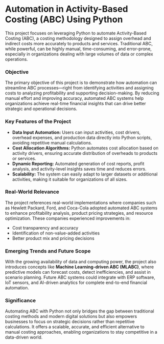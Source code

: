 # Automation in Activity-Based Costing (ABC) Using Python  

This project focuses on leveraging Python to automate Activity-Based Costing (ABC), a costing methodology designed to assign overhead and indirect costs more accurately to products and services. Traditional ABC, while powerful, can be highly manual, time-consuming, and error-prone, especially in organizations dealing with large volumes of data or complex operations.  

### Objective  
The primary objective of this project is to demonstrate how automation can streamline ABC processes—right from identifying activities and assigning costs to analyzing profitability and supporting decision-making. By reducing manual effort and improving accuracy, automated ABC systems help organizations achieve real-time financial insights that can drive better strategic and operational decisions.  

### Key Features of the Project  
- **Data Input Automation:** Users can input activities, cost drivers, overhead expenses, and production data directly into Python scripts, avoiding repetitive manual calculations.  
- **Cost Allocation Algorithms:** Python automates cost allocation based on activity drivers, ensuring accurate distribution of overheads to products or services.  
- **Dynamic Reporting:** Automated generation of cost reports, profit analysis, and activity-level insights saves time and reduces errors.  
- **Scalability:** The system can easily adapt to larger datasets or additional activities, making it suitable for organizations of all sizes.  

### Real-World Relevance  
The project references real-world implementations where companies such as Hewlett Packard, Ford, and Coca-Cola adopted automated ABC systems to enhance profitability analysis, product pricing strategies, and resource optimization. These companies experienced improvements in:  
- Cost transparency and accuracy  
- Identification of non-value-added activities  
- Better product mix and pricing decisions  

### Emerging Trends and Future Scope  
With the growing availability of data and computing power, the project also introduces concepts like **Machine Learning-driven ABC (MLABC)**, where predictive models can forecast costs, detect inefficiencies, and assist in scenario planning. Future ABC systems could integrate with ERP software, IoT sensors, and AI-driven analytics for complete end-to-end financial automation.  

### Significance  
Automating ABC with Python not only bridges the gap between traditional costing methods and modern digital solutions but also empowers businesses to focus on strategic decisions rather than repetitive calculations. It offers a scalable, accurate, and efficient alternative to manual costing approaches, enabling organizations to stay competitive in a data-driven world.  
